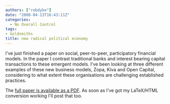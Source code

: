 ```yaml
---
authors: ["robdyke"]
date: "2008-04-13T16:43:11Z"
categories:
  - No Overall Control
tags:
- Goldsmiths
title: new radical political economy
---
```

I've just finished a paper on social, peer-to-peer, participatory financial models. In the paper I contrast traditional banks and interest bearing capital transactions to these emergent models. I've been looking at three different examples of these new business models, Zopa, Kiva and Open Capital, considering to what extent these organisations are challenging established practices.

The [full paper is available as a PDF](/pubfiles/2008/04/majoressay.pdf). As soon as I've got my LaTeX/HTML conversion working I'll post that too.

